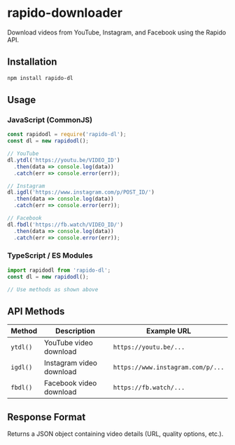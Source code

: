 # rapido-downloader 

Download videos from YouTube, Instagram, and Facebook using the Rapido API.  

## Installation  

```bash  
npm install rapido-dl  
```  

## Usage  

### JavaScript (CommonJS)  
```javascript  
const rapidodl = require('rapido-dl');  
const dl = new rapidodl();  

// YouTube  
dl.ytdl('https://youtu.be/VIDEO_ID')  
  .then(data => console.log(data))  
  .catch(err => console.error(err));  

// Instagram  
dl.igdl('https://www.instagram.com/p/POST_ID/')  
  .then(data => console.log(data))  
  .catch(err => console.error(err));  

// Facebook  
dl.fbdl('https://fb.watch/VIDEO_ID/')  
  .then(data => console.log(data))  
  .catch(err => console.error(err));  
```  

### TypeScript / ES Modules  
```typescript  
import rapidodl from 'rapido-dl';  
const dl = new rapidodl();  

// Use methods as shown above  
```  

## API Methods  

| Method  | Description | Example URL |  
|---------|------------|-------------|  
| `ytdl()` | YouTube video download | `https://youtu.be/...` |  
| `igdl()` | Instagram video download | `https://www.instagram.com/p/...` |  
| `fbdl()` | Facebook video download | `https://fb.watch/...` |  

## Response Format  

Returns a JSON object containing video details (URL, quality options, etc.).  
